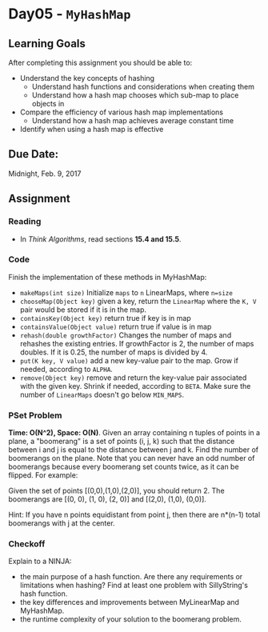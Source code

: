 # Day05 - `MyHashMap`

## Learning Goals

After completing this assignment you should be able to:
* Understand the key concepts of hashing
  * Understand hash functions and considerations when creating them
  * Understand how a hash map chooses which sub-map to place objects in
* Compare the efficiency of various hash map implementations
  * Understand how a hash map achieves average constant time
* Identify when using a hash map is effective

## Due Date:

Midnight, Feb. 9, 2017

## Assignment

### Reading

- In *Think Algorithms*, read sections **15.4 and 15.5**.

### Code

Finish the implementation of these methods in MyHashMap:

- `makeMaps(int size)` Initialize `maps` to `n` LinearMaps, where `n=size`
- `chooseMap(Object key)` given a key, return the `LinearMap` where the `K, V` pair would be stored if it is in the map.
- `containsKey(Object key)` return true if key is in map
- `containsValue(Object value)` return true if value is in map
- `rehash(double growthFactor)` Changes the number of maps and rehashes the existing entries. If growthFactor is 2, the number of maps doubles. If it is 0.25, the number of maps is divided by 4.
- `put(K key, V value)` add a new key-value pair to the map. Grow if needed, according to `ALPHA`.
- `remove(Object key)` remove and return the key-value pair associated with the given key. Shrink if needed, according to `BETA`. Make sure the number of `LinearMaps` doesn't go below `MIN_MAPS`. 

### PSet Problem
**Time: O(N^2), Space: O(N)**.  Given an array containing n tuples of points in a plane, a "boomerang" is a set of points (i, j, k) such that the distance between i and j is equal to the distance between j and k.  Find the number of boomerangs on the plane. Note that you can never have an odd number of boomerangs because every boomerang set counts twice, as it can be flipped. For example:

Given the set of points [(0,0),(1,0),(2,0)], you should return 2.  The boomerangs are [(0, 0), (1, 0), (2, 0)] and [(2,0), (1,0), (0,0)].

Hint: If you have n points equidistant from point j, then there are n*(n-1) total boomerangs with j at the center.

### Checkoff

Explain to a NINJA:
- the main purpose of a hash function. Are there any requirements or limitations when hashing? Find at least one problem with SillyString's hash function.
- the key differences and improvements between MyLinearMap and MyHashMap.
- the runtime complexity of your solution to the boomerang problem.